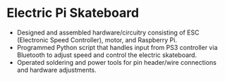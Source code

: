 # Electric Pi Skateboard

- Designed and assembled hardware/circuitry consisting of ESC (Electronic Speed Controller), motor, and Raspberry Pi.
- Programmed Python script that handles input from PS3 controller via Bluetooth to adjust speed and control the electric skateboard.
- Operated soldering and power tools for pin header/wire connections and hardware adjustments.
